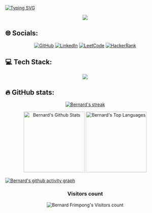 <!--
<p align="center">
  <img src="https://github.com/teflon40/teflon40/assets/125450033/caa08134-b483-4bbc-b271-2c3c0991ae34.svg">
</p>
!-->
[![Typing SVG](https://readme-typing-svg.herokuapp.com?font=Fira&size=65&pause=500&color=f75c7e&vCenter=true&width=600&height=70&lines=Bernard+Frimpong;teflon40)](https://git.io/typing-svg)

<p align="center">
  <a href="https://github.com/teflon40/readme-typing-svg"><img src="https://readme-typing-svg.demolab.com/?lines=Always%20learning%20new%20things!%20&font=Fira%20Code&center=true&width=440&height=45&color=f75c7e&vCenter=true&size=22&pause=1000"></a>
  <link rel="stylesheet" href="https://cdn.jsdelivr.net/gh/devicons/devicon@v2.15.1/devicon.min.css">
          
</p>

<!--
---

<h3 quote align='center'>It is the constant fault and inseparable evil quality of ambition, that it never looks behind it.</h3 quote>

---
!-->

## 🌐 Socials:

<p align="center">
  <a href="https://github.com/teflon40">
  <img src="https://img.shields.io/badge/GitHub-100000?style=for-the-badge&logo=github&logoColor=white" alt="GitHub"></a>
  <a href="https://www.linkedin.com/in/teflon40/">
  <img src="https://img.shields.io/badge/linkedin-%230077B5.svg?style=for-the-badge&logo=linkedin&logoColor=white" alt="LinkedIn"></a>
  <a href="https://leetcode.com/teflon40/">
  <img src="https://img.shields.io/badge/LeetCode-000000?style=for-the-badge&logo=LeetCode&logoColor=#d16c06" alt="LeetCode"></a>
  <a href="https://www.hackerrank.com/teflon40/">
  <img src="https://img.shields.io/badge/-Hackerrank-00CC00?style=for-the-badge&logo=HackerRank&logoColor=white" alt="HackerRank"></a>
</p>
  
  
## 💻 Tech Stack:

<p align="center">
    <img src="https://skillicons.dev/icons?i=c,python,rust,cpp,bash,mysql,git,neovim"/>
</p>

## 🔥 GitHub stats:

<!-- GitHub Readme Streak Stats -->
<p align="center">
  <a href="https://github.com/teflon40">
    <img title="GitHub Stats" alt="Bernard's streak" src="https://streak-stats.demolab.com/?user=teflon40&layout=compact&theme=react&hide_border=true&bg_color=1F222E&title_color=F85D7F&icon_color=F8D866"/>
  </a>
</p>

<p align="center">
  <a href="https://github.com/teflon40"><img alt="Bernard's Github Stats" src="https://github-readme-stats.vercel.app/api?username=teflon40&show_icons=true&include_all_commits=true&count_private=true&theme=react&hide_border=true&bg_color=1F222E&title_color=F85D7F&rank_icon=github&icon_color=F8D866" height="192px"/></a>
  <a href="https://github.com/teflon40"><img alt="Bernard's Top Languages" src="https://github-readme-stats.vercel.app/api/top-langs/?username=teflon40&layout=compact&theme=react&hide_border=true&bg_color=1F222E&title_color=F85D7F&icon_color=F8D866&hide=HTML,Jupyter%20Notebook" height="192px"/></a>

</p>


[![Bernard's github activity graph](https://github-readme-activity-graph.vercel.app/graph?username=teflon40&bg_color=1F222E&color=F8D866&line=F85D7F&point=FFFFFF&area=true&hide_border=true)](https://github.com/teflon40/github-readme-activity-graph)

<h3 align="center">Visitors count</h3>
<p align="center"><img src="https://profile-counter.glitch.me/{teflon40}/count.svg/" alt="Bernard Frimpong's Visitors count" /></p>
